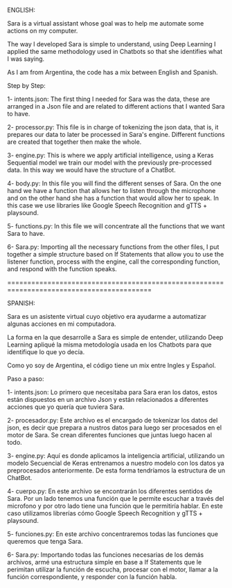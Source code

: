 ENGLISH:

Sara is a virtual assistant whose goal was to help me automate some actions on my computer.

The way I developed Sara is simple to understand, using Deep Learning I applied the same methodology used in Chatbots so that she identifies what I was saying.

As I am from Argentina, the code has a mix between English and Spanish.

Step by Step:

1- intents.json: The first thing I needed for Sara was the data, these are arranged in a Json file and are related to different actions that I wanted Sara to have.

2- processor.py: This file is in charge of tokenizing the json data, that is, it prepares our data to later be processed in Sara's engine. Different functions are created that together then make the whole.

3- engine.py: This is where we apply artificial intelligence, using a Keras Sequential model we train our model with the previously pre-processed data. In this way we would have the structure of a ChatBot.

4- body.py: In this file you will find the different senses of Sara. On the one hand we have a function that allows her to listen through the microphone and on the other hand she has a function that would allow her to speak. In this case we use libraries like Google Speech Recognition and gTTS + playsound.

5- functions.py: In this file we will concentrate all the functions that we want Sara to have.

6- Sara.py: Importing all the necessary functions from the other files, I put together a simple structure based on If Statements that allow you to use the listener function, process with the engine, call the corresponding function, and respond with the function speaks.


==========================================================================================

SPANISH:

Sara es un asistente virtual cuyo objetivo era ayudarme a automatizar algunas acciones en mi computadora. 

La forma en la que desarrolle a Sara es simple de entender, utilizando Deep Learning apliqué la misma metodología usada en los Chatbots para que identifique lo que yo decía.

Como yo soy de Argentina, el código tiene un mix entre Ingles y Español.

Paso a paso:

1- intents.json: Lo primero que necesitaba para Sara eran los datos, estos están dispuestos en un archivo Json y están relacionados a diferentes acciones que yo quería que tuviera Sara.

2- procesador.py: Este archivo es el encargado de tokenizar los datos del json, es decir que prepara a nustros datos para luego ser procesados en el motor de Sara. Se crean diferentes funciones que juntas luego hacen al todo.

3- engine.py: Aquí es donde aplicamos la inteligencia artificial, utilizando un modelo Secuencial de Keras entrenamos a nuestro modelo con los datos ya preprocesados anteriormente. De esta forma tendríamos la estructura de un ChatBot.

4- cuerpo.py: En este archivo se encontrarán los diferentes sentidos de Sara. Por un lado tenemos una función que le permite escuchar a través del microfono y  por otro lado tiene una función que le permitiría hablar. En este caso utilizamos librerías cómo Google Speech Recognition y gTTS + playsound.

5- funciones.py: En este archivo concentraremos todas las funciones que queremos que tenga Sara. 

6- Sara.py: Importando todas las funciones necesarias de los demás archivos, armé una estructura simple en base a If Statements que le perimitan utilizar la función de escucha, procesar con el motor, llamar a la función correspondiente, y responder con la función habla.

